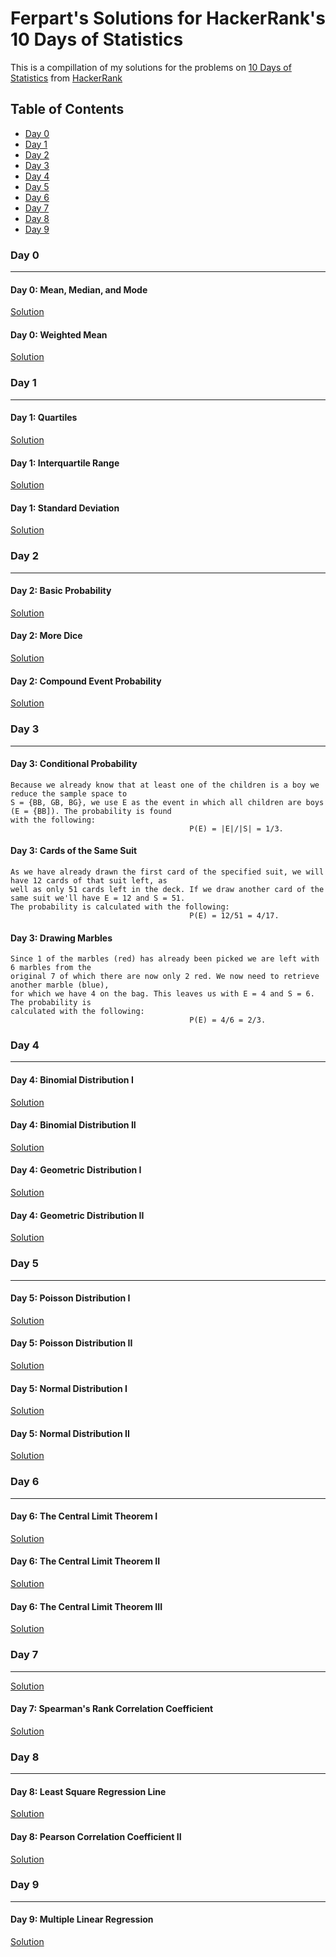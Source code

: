 # Ferpart's Solutions for HackerRank's 10 Days of Statistics

This is a compillation of my solutions for the problems on [10 Days of Statistics](https://www.hackerrank.com/domains/tutorials/10-days-of-statistics) from [HackerRank](https://www.hackerrank.com/)

## Table of Contents
* [Day 0](#day-0) 
* [Day 1](#day-1)
* [Day 2](#day-2)
* [Day 3](#day-3)
* [Day 4](#day-4)
* [Day 5](#day-5)
* [Day 6](#day-6)
* [Day 7](#day-7)
* [Day 8](#day-8)
* [Day 9](#day-9)

### Day 0
---

#### Day 0: Mean, Median, and Mode

[Solution](https://github.com/ferpart/metodos_cuantitativos/blob/master/10_days_of_statistics/day_0/mean_median_mode.py)

#### Day 0: Weighted Mean

[Solution](https://github.com/ferpart/metodos_cuantitativos/blob/master/10_days_of_statistics/day_0/weighted_mean.py)
<br>

### Day 1
---

#### Day 1: Quartiles

[Solution](https://github.com/ferpart/metodos_cuantitativos/blob/master/10_days_of_statistics/day_1/quartiles.py)

#### Day 1: Interquartile Range

[Solution](https://github.com/ferpart/metodos_cuantitativos/blob/master/10_days_of_statistics/day_1/interquartile_range.py)

#### Day 1: Standard Deviation

[Solution](https://github.com/ferpart/metodos_cuantitativos/blob/master/10_days_of_statistics/day_1/standard_deviation.py)

### Day 2
---

#### Day 2: Basic Probability

[Solution](https://github.com/ferpart/metodos_cuantitativos/blob/master/10_days_of_statistics/day_2/basic_probability.py)

#### Day 2: More Dice

[Solution](https://github.com/ferpart/metodos_cuantitativos/blob/master/10_days_of_statistics/day_2/more_dice.py)

#### Day 2: Compound Event Probability

[Solution](https://github.com/ferpart/metodos_cuantitativos/blob/master/10_days_of_statistics/day_2/compound_event_probability.py)

### Day 3
---

#### Day 3: Conditional Probability

    Because we already know that at least one of the children is a boy we reduce the sample space to 
    S = {BB, GB, BG}, we use E as the event in which all children are boys (E = {BB]). The probability is found 
    with the following:
                                            P(E) = |E|/|S| = 1/3.

#### Day 3: Cards of the Same Suit

    As we have already drawn the first card of the specified suit, we will have 12 cards of that suit left, as 
    well as only 51 cards left in the deck. If we draw another card of the same suit we'll have E = 12 and S = 51.
    The probability is calculated with the following:
                                            P(E) = 12/51 = 4/17.

#### Day 3: Drawing Marbles

    Since 1 of the marbles (red) has already been picked we are left with 6 marbles from the
    original 7 of which there are now only 2 red. We now need to retrieve another marble (blue),
    for which we have 4 on the bag. This leaves us with E = 4 and S = 6. The probability is
    calculated with the following:
                                            P(E) = 4/6 = 2/3.
                        
### Day 4
---

#### Day 4: Binomial Distribution I

[Solution](https://github.com/ferpart/metodos_cuantitativos/blob/master/10_days_of_statistics/day_4/binomial_distribution_1.py)


#### Day 4: Binomial Distribution II

[Solution](https://github.com/ferpart/metodos_cuantitativos/blob/master/10_days_of_statistics/day_4/binomial_distribution_2.py)

#### Day 4: Geometric Distribution I

[Solution](https://github.com/ferpart/metodos_cuantitativos/blob/master/10_days_of_statistics/day_4/geometric_distribution_1.py)

#### Day 4: Geometric Distribution II

[Solution](https://github.com/ferpart/metodos_cuantitativos/blob/master/10_days_of_statistics/day_4/geometric_distribution_2.py)

### Day 5
---

#### Day 5: Poisson Distribution I

[Solution](https://github.com/ferpart/metodos_cuantitativos/blob/master/10_days_of_statistics/day_5/poisson_distribution_1.py)

#### Day 5: Poisson Distribution II

[Solution](https://github.com/ferpart/metodos_cuantitativos/blob/master/10_days_of_statistics/day_5/poisson_distribution_2.py)

#### Day 5: Normal Distribution I

[Solution](https://github.com/ferpart/metodos_cuantitativos/blob/master/10_days_of_statistics/day_5/normal_distribution_1.py)

#### Day 5: Normal Distribution II

[Solution](https://github.com/ferpart/metodos_cuantitativos/blob/master/10_days_of_statistics/day_5/normal_distribution_2.py)


### Day 6
---

#### Day 6: The Central Limit Theorem I

[Solution]()

#### Day 6: The Central Limit Theorem II

[Solution]()

#### Day 6: The Central Limit Theorem III

[Solution]()

### Day 7
---

[Solution]()

#### Day 7: Spearman's Rank Correlation Coefficient

[Solution]()

### Day 8
---

#### Day 8: Least Square Regression Line

[Solution]()

#### Day 8: Pearson Correlation Coefficient II

[Solution]()

### Day 9
---

#### Day 9: Multiple Linear Regression

[Solution]()
